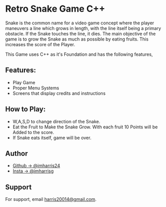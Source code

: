 
# Retro Snake Game C++

Snake is the common name for a video game concept where the player 
maneuvers a line which grows in length, with the line itself being 
a primary obstacle. If the Snake touches the line, it dies. The main
objective of the game is to grow the Snake as much as possible by eating
fruits. This increases the score of the Player.

This Game uses C++ as it's Foundation and has the following features,
## Features:

- Play Game
- Proper Menu Systems
- Screens that display credits and instructions

## How to Play:

 - W,A,S,D to change direction of the Snake.
 - Eat the Fruit to Make the Snake Grow. With each fruit 10 Points will
   be Added to the score.
 - If Snake eats itself, game will be over.

## Author

- [Github -> @imharris24](https://www.github.com/imharris24)
- [Insta  -> @imharrisg](https://www.instagram.com/im_harrisg/)

  
## Support

For support, email harris20014@gmail.com.

  
  
